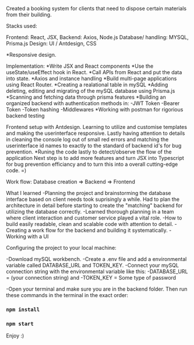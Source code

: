 Created a booking system for clients that need to dispose certain materials from their building.

Stacks used:

Frontend: React, JSX, Backend: Axios, Node.js Database/ handling: MYSQL, Prisma.js Design: UI / Antdesign, CSS

*Responsive design.

Implementation: *Write JSX and React components *Use the useState/useEffect hook in React. *Call APIs from React and put the data into state. *Axios and instance handling *Build multi-page applications using React Router. *Creating a realational table in mySQL *Adding deleting, editing and migrating of the mySQL database using Prisma.js *Scanning and fetching data through prisma features *Building an organized backend with authentication methods in: -JWT Token -Bearer Token -Token hashing -Middlewares *Working with postman for rigorious backend testing

Frontend setup with Antdesign. Learning to utilize and customise templates and making the userinterface responsive.
Lastly having attention to details in cleaning the console log out of small red errors and matching the userinterface id names to exactly to the standard of backend id's for bug prevention. *Runing the code lastly to detect/observe the flow of the application
Next step is to add more features and turn JSX into Typescript for bug prevention efficiancy and to turn this into a overall cutting-edge code. =)

Work flow: Database creation => Backend => Frontend

What I learned
-Planning the project and brainstorming the database interface based on client needs took suprisingly a while. Had to plan the architecture in detail before starting to create the "matching" backend for utilizing the database correctly. -Learned thorough planning in a team where client interaction and customer service played a vital role.
-How to build easily readable, clean and scalable code with attention to detail. -Creating a work flow for the backend and building it systematically. -Working with a UI

Configuring the project to your local machine:

-Download mySQL workbench. -Create a .env file and add a environmental variable called DATABASE_URL and TOKEN_KEY. -Connect your mySQL connection string with the environmental variable like this: -DATABASE_URL = (your connection string) and -TOKEN_KEY = Some type of password

-Open your terminal and make sure you are in the backend folder. Then run these commands in the terminal in the exact order:

### `npm install`
### `npm start`

Enjoy :)
